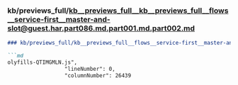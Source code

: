 ### kb/previews_full/kb__previews_full__kb__previews_full__flows__service-first__master-and-slot@guest.har.part086.md.part001.md.part002.md

```md
### kb/previews_full/kb__previews_full__flows__service-first__master-and-slot@guest.har.part086.md.part001.md (part 002)

```md
olyfills-QTIMGMLN.js",
                  "lineNumber": 0,
                  "columnNumber": 26439

```

```

```

